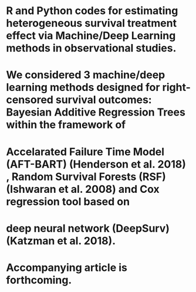 # R and Python codes for estimating heterogeneous survival treatment effect via Machine/Deep Learning methods in observational studies. 
# We considered 3 machine/deep learning methods designed for right-censored survival outcomes: Bayesian Additive Regression Trees within the framework of 
# Accelarated Failure Time Model (AFT-BART) (Henderson et al. 2018) , Random Survival Forests (RSF) (Ishwaran et al. 2008) and Cox regression tool based on 
# deep neural network (DeepSurv) (Katzman et al. 2018). 
# Accompanying article is forthcoming. 
